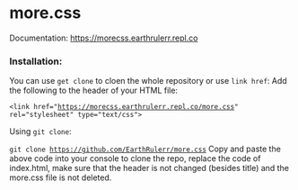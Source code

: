 # more.css
Documentation: https://morecss.earthrulerr.repl.co

### Installation:

You can use <code>get clone</code> to cloen the whole repository or use <code>link href</code>:
Add the following to the header of your HTML file:

<code>&lt;link href="https://morecss.earthrulerr.repl.co/more.css" rel="stylesheet" type="text/css"></code>

Using <code>git clone</code>:

<code>git clone https://github.com/EarthRulerr/more.css</code>
Copy and paste the above code into your console to clone the repo, replace the code of index.html, make sure that the header is not changed (besides title) and the more.css file is not deleted.
